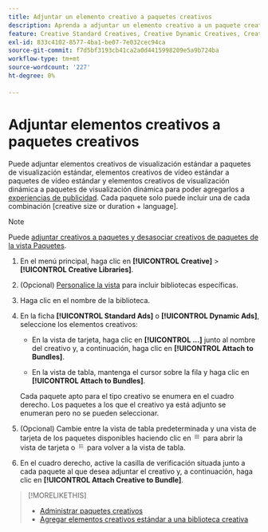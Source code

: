 ```yaml
---
title: Adjuntar un elemento creativo a paquetes creativos
description: Aprenda a adjuntar un elemento creativo a un paquete creativo.
feature: Creative Standard Creatives, Creative Dynamic Creatives, Creative Bundles
exl-id: 833c4102-8577-4ba1-be07-7e032cec94ca
source-git-commit: f7d5bf3193cb41ca2a0d4415998209e5a9b724ba
workflow-type: tm+mt
source-wordcount: '227'
ht-degree: 0%

---
```


# Adjuntar elementos creativos a paquetes creativos

<!-- Edit all, including the metadata and title, plus the links within TOC and bundle-manage.md, once this feature is available.  -->

Puede adjuntar elementos creativos de visualización estándar a paquetes de visualización estándar, elementos creativos de vídeo estándar a paquetes de vídeo estándar y elementos creativos de visualización dinámica a paquetes de visualización dinámica para poder agregarlos a [experiencias de publicidad](/help/creative/experiences/experience-about.md). Cada paquete solo puede incluir una de cada combinación \[creative size or duration + language\].

<!--
You can also detach a creative from a bundle to remove the association between the two, so that the creative is no longer used for experiences that target the bundle. Detaching a creative from the bundle doesn't delete the creative from the Creatives tab in your creative library.
-->

>[!NOTE]
>
>Puede<!-- also --> [adjuntar creativos a paquetes y desasociar creativos de paquetes de la vista Paquetes](/help/creative/creative-libraries/bundle-manage.md).

<!-- Hide header until second procedure is available (if we add that):

## Attach creatives to creative bundles

-->

1. En el menú principal, haga clic en **[!UICONTROL Creative]** > **[!UICONTROL Creative Libraries]**.

1. (Opcional) [Personalice la vista](/help/creative/introduction/customize-data-views.md) para incluir bibliotecas específicas.

1. Haga clic en el nombre de la biblioteca.

1. En la ficha **[!UICONTROL Standard Ads]** o **[!UICONTROL Dynamic Ads]**, seleccione los elementos creativos:

   * En la vista de tarjeta, haga clic en **[!UICONTROL ...]** junto al nombre del creativo y, a continuación, haga clic en **[!UICONTROL Attach to Bundles]**.

   * En la vista de tabla, mantenga el cursor sobre la fila y haga clic en **[!UICONTROL Attach to Bundles]**.

   Cada paquete apto para el tipo creativo se enumera en el cuadro derecho. Los paquetes a los que el creativo ya está adjunto se enumeran pero no se pueden seleccionar.

1. (Opcional) Cambie entre la vista de tabla predeterminada y una vista de tarjeta de los paquetes disponibles haciendo clic en ![Vista de tarjeta](/help/creative/assets/card-view-button.png "Vista de tarjeta") para abrir la vista de tarjeta o ![Vista de tabla/lista](/help/creative/assets/table-view-button.png "Vista de tabla") para volver a la vista de tabla.

1. En el cuadro derecho, active la casilla de verificación situada junto a cada paquete al que desea adjuntar el creativo y, a continuación, haga clic en **[!UICONTROL Attach Creative to Bundle]**.

<!-- Verify and edit all of the following, including the command names and where they're available -- not in UI yet as of 1/17. I'm not sure what the UI will really look like.

## Detach creatives from a creative bundle

1. In the main menu, click **[!UICONTROL Creative]**3/4> **[!UICONTROL Creative Libraries]**.

1. (Optional) [Customize the view](/help/creative/introduction/customize-data-views.md) to include specific libraries.

1. Click the library name.

1. Click the **[!UICONTROL Standard Ads]** or **[!UICONTROL Dynamic Ads]** tab.

1. Select the creative:

   * In card view, click **[!UICONTROL ...]** next to the creative name, and then click **[!UICONTROL Attach/Detach from Bundle]**.
     
   * In table view, hold the cursor over the row and click **[!UICONTROL Attach/Detach from Bundle]**.

   Each bundle that's eligible for the creative type is listed in the right frame. For bundles to which the creative is already attached, the check box is selected. To detach the creative for a bundle, deselect the check box.

1. In the right frame, deselect the check box next to each bundle from which to remove the creative, and then click **[!UICONTROL Attach Creatives to Bundle]**.

-->

<!-- What this should be like, but I don't think this will be implemented:

1. Select the creative:

   * In card view, click **[!UICONTROL ...]** next to the creative name, and then click **[!UICONTROL Detach from Bundle]**.
     
   * In table view, hold the cursor over the row and click **[!UICONTROL Detach from Bundle]**.

   Each bundle that's eligible for the creative type is listed in the right frame. Bundles to which the creative is already attached are listed but not selectable.

1. In the right frame, select the check box next to each bundle from which to remove the creative, and then click **[!UICONTROL Detach Creatives from Bundle]**.

1. Select the creative:

   * In card view, click **[!UICONTROL ...]** next to the creative name, and then click **[!UICONTROL Detach from Bundle]**.
     
   * In table view, hold the cursor over the row and click **[!UICONTROL Detach from Bundle]**.

   Each bundle that's eligible for the creative type is listed in the right frame. Bundles to which the creative is already attached are listed but not selectable.

1. In the right frame, select the check box next to each bundle from which to remove the creative, and then click **[!UICONTROL Detach Creatives from Bundle]**.

-->

>[!MORELIKETHIS]
>
>* [Administrar paquetes creativos](/help/creative/creative-libraries/bundle-manage.md)
>* [Agregar elementos creativos estándar a una biblioteca creativa](creative-add-standard.md)
